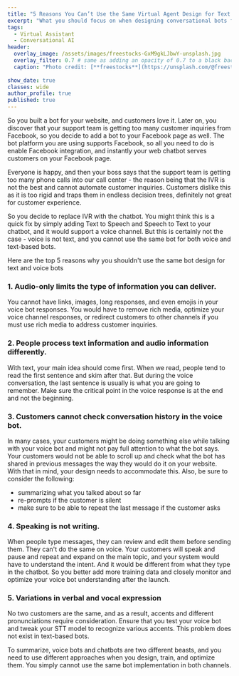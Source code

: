 ```yaml
---
title: "5 Reasons You Can’t Use the Same Virtual Agent Design for Text and Voice Bots"
excerpt: "What you should focus on when designing conversational bots for text and voice"
tags:
  - Virtual Assistant
  - Conversational AI
header:
  overlay_image: /assets/images/freestocks-GxM9gkLJbwY-unsplash.jpg
  overlay_filter: 0.7 # same as adding an opacity of 0.7 to a black background
  caption: "Photo credit: [**freestocks**](https://unsplash.com/@freestocks?utm_source=unsplash&utm_medium=referral&utm_content=creditCopyText) on [Unsplash](https://unsplash.com/s/photos/phone-conversation?utm_source=unsplash&utm_medium=referral&utm_content=creditCopyTex)"
  
show_date: true
classes: wide
author_profile: true 
published: true
---
```


So you built a bot for your website, and customers love it. Later on, you discover that your support team is getting too many customer inquiries from Facebook, so you decide to add a bot to your Facebook page as well. The bot platform you are using supports Facebook, so all you need to do is enable Facebook integration, and instantly your web chatbot serves customers on your Facebook page. 

Everyone is happy, and then your boss says that the support team is getting too many phone calls into our call center - the reason being that the IVR is not the best and cannot automate customer inquiries. Customers dislike this as it is too rigid and traps them in endless decision trees, definitely not great for customer experience.

So you decide to replace IVR with the chatbot. You might think this is a quick fix by simply adding Text to Speech and Speech to Text to your chatbot, and it would support a voice channel. But this is certainly not the case - voice is not text, and you cannot use the same bot for both voice and text-based bots.

Here are the top 5 reasons why you shouldn't use the same bot design for text and voice bots


### 1.  **Audio-only limits the type of information you can deliver.**  

You cannot have links, images, long responses, and even emojis in your voice bot responses. You would have to remove rich media, optimize your voice channel responses, or redirect customers to other channels if you must use rich media to address customer inquiries.

### 2. **People process text information and audio information differently.** 


With text, your main idea should come first. When we read, people tend to read the first sentence and skim after that. But during the voice conversation, the last sentence is usually is what you are going to remember. Make sure the critical point in the voice response is at the end and not the beginning.

### 3. **Customers cannot check conversation history in the voice bot.** 

In many cases, your customers might be doing something else while talking with your voice bot and might not pay full attention to what the bot says. Your customers would not be able to scroll up and check what the bot has shared in previous messages the way they would do it on your website. With that in mind, your design needs to accommodate this. Also, be sure to consider the following:

- summarizing what you talked about so far
- re-prompts if the customer is silent
- make sure to be able to repeat the last message if the customer asks

### 4. **Speaking is not writing.** 


When people type messages, they can review and edit them before sending them. They can't do the same on voice. Your customers will speak and pause and repeat and expand on the main topic, and your system would have to understand the intent. And it would be different from what they type in the chatbot. So you better add more training data and closely monitor and optimize your voice bot understanding after the launch. 

### 5. **Variations in verbal and vocal expression**

No two customers are the same, and as a result, accents and different pronunciations require consideration. Ensure that you test your voice bot and tweak your STT model to recognize various accents. This problem does not exist in text-based bots.

   



To summarize, voice bots and chatbots are two different beasts, and you need to use different approaches when you design, train, and optimize them. You simply cannot use the same bot implementation in both channels. 
